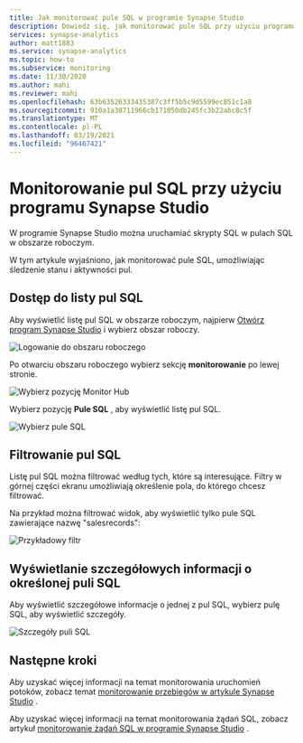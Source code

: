 ```yaml
---
title: Jak monitorować pule SQL w programie Synapse Studio
description: Dowiedz się, jak monitorować pule SQL przy użyciu programu Synapse Studio.
services: synapse-analytics
author: matt1883
ms.service: synapse-analytics
ms.topic: how-to
ms.subservice: monitoring
ms.date: 11/30/2020
ms.author: mahi
ms.reviewer: mahi
ms.openlocfilehash: 63b63526333435387c3ff5b5c9d5599ec851c1a8
ms.sourcegitcommit: 910a1a38711966cb171050db245fc3b22abc8c5f
ms.translationtype: MT
ms.contentlocale: pl-PL
ms.lasthandoff: 03/19/2021
ms.locfileid: "96467421"
---
```

# <a name="use-synapse-studio-to-monitor-your-sql-pools"></a>Monitorowanie pul SQL przy użyciu programu Synapse Studio

W programie Synapse Studio można uruchamiać skrypty SQL w pulach SQL w obszarze roboczym.

W tym artykule wyjaśniono, jak monitorować pule SQL, umożliwiając śledzenie stanu i aktywności pul.

## <a name="access-sql-pools-list"></a>Dostęp do listy pul SQL

Aby wyświetlić listę pul SQL w obszarze roboczym, najpierw [Otwórz program Synapse Studio](https://web.azuresynapse.net/) i wybierz obszar roboczy.

![Logowanie do obszaru roboczego](./media/common/login-workspace.png)

Po otwarciu obszaru roboczego wybierz sekcję **monitorowanie** po lewej stronie.

![Wybierz pozycję Monitor Hub](./media/common/left-nav.png)

Wybierz pozycję **Pule SQL** , aby wyświetlić listę pul SQL.

 ![Wybierz pule SQL](./media/how-to-monitor-sql-pools/monitor-hub-nav-sql-pools.png)

## <a name="filter-your-sql-pools"></a>Filtrowanie pul SQL

Listę pul SQL można filtrować według tych, które są interesujące. Filtry w górnej części ekranu umożliwiają określenie pola, do którego chcesz filtrować.

Na przykład można filtrować widok, aby wyświetlić tylko pule SQL zawierające nazwę "salesrecords":

![Przykładowy filtr](./media/how-to-monitor-sql-pools/filter-example.png)

## <a name="view-details-about-a-specific-sql-pool"></a>Wyświetlanie szczegółowych informacji o określonej puli SQL

Aby wyświetlić szczegółowe informacje o jednej z pul SQL, wybierz pulę SQL, aby wyświetlić szczegóły.

![Szczegóły puli SQL](./media/how-to-monitor-sql-pools/sql-pool-details.png)

## <a name="next-steps"></a>Następne kroki

Aby uzyskać więcej informacji na temat monitorowania uruchomień potoków, zobacz temat [monitorowanie przebiegów w artykule Synapse Studio](how-to-monitor-pipeline-runs.md) . 

Aby uzyskać więcej informacji na temat monitorowania żądań SQL, zobacz artykuł [monitorowanie żądań SQL w programie Synapse Studio](how-to-monitor-sql-requests.md) .